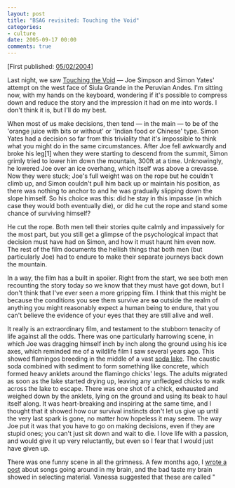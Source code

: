 ```yaml
---
layout: post
title: "BSAG revisited: Touching the Void"
categories:
- culture
date: 2005-09-17 00:00
comments: true
---
```


<p>[First published: <a href="http://www.rousette.org.uk/blog/archives/2004/02/05/touching-the-void/">05/02/2004</a>]</p>

<p>
Last night, we saw <a href="http://us.imdb.com/title/tt0379557/" title="Internet Movie Database entry for the film">Touching the Void</a> &mdash; Joe Simpson and Simon Yates' attempt on the west face of Siula Grande in the Peruvian Andes. I'm sitting now, with my hands on the keyboard, wondering if it's possible to compress down and reduce the story and the impression it had on me into words. I don't think it is, but I'll do my best.
</p>


<p>
When most of us make decisions, then tend &mdash; in the main &mdash; to be of the 'orange juice with bits or without' or 'Indian food or Chinese' type. Simon Yates had a decision so far from this triviality that it's impossible to think what you might do in the same circumstances. After Joe fell awkwardly and broke his leg[1] when they were starting to descend from the summit, Simon grimly tried to lower him down the mountain, 300ft at a time. Unknowingly, he lowered Joe over an ice overhang, which itself was above a crevasse. Now they were stuck; Joe's full weight was on the rope but he couldn't climb up, and Simon couldn't pull him back up or maintain his position, as there was nothing to anchor to and he was gradually slipping down the slope himself. So his choice was this: did he stay in this impasse (in which case they would both eventually die), or did he cut the rope and stand some chance of surviving himself?
</p>

<p>
He cut the rope. Both men tell their stories quite calmly and impassively for the most part, but you still get a glimpse of the psychological impact that decision must have had on Simon, and how it must haunt him even now. The rest of the film documents the hellish things that both men (but particularly Joe) had to endure to make their separate journeys back down the mountain.
</p>

<p>
In a way, the film has a built in spoiler. Right from the start, we see both men recounting the story today so we know that they must have got down, but I don't think that I've ever seen a more gripping film. I think that this might be because the conditions you see them survive are <strong>so</strong> outside the realm of anything you might reasonably expect a human being to endure, that you can't believe the evidence of your eyes that they are still alive and well.
</p>

<p>
It really is an extraordinary film, and testament to the stubborn tenacity of life against all the odds. There was one particularly harrowing scene, in which Joe was dragging himself inch by inch along the ground using his ice axes, which reminded me of a wildlife film I saw several years ago. This showed flamingos breeding in the middle of a vast <a href="http://www.kenyabirds.org.uk/soda.htm" title="Kenyan soda lakes">soda lake</a>. The caustic soda combined with sediment to form something like concrete, which formed heavy anklets around the flamingo chicks' legs. The adults migrated as soon as the lake started drying up, leaving any unfledged chicks to walk across the lake to escape. There was one shot of a chick, exhausted and weighed down by the anklets, lying on the ground and using its beak to haul itself along. It was heart-breaking and inspiring at the same time, and I thought that it showed how our survival instincts don't let us give up until the very last spark is gone, no matter how hopeless it may seem. The way Joe put it was that you have to go on making decisions, even if they are stupid ones; you can't just sit down and wait to die. I love life with a passion, and would give it up very reluctantly, but even so I fear that I would just have given up.
</p>

<p>
There was one funny scene in all the grimness. A few months ago, I <a href="http://www.rousette.org.uk/mt-static/blog/archives/000479.html" title="Bad Taste Brain">wrote a post</a> about songs going around in my brain, and the bad taste my brain showed in selecting material. Vanessa suggested that these are called "
